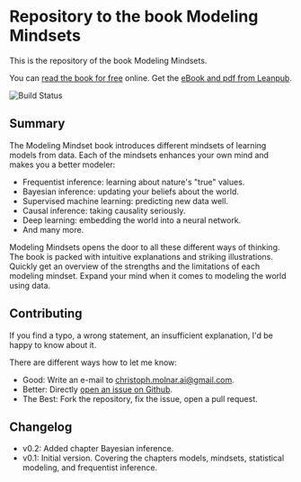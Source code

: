 # Repository to the book Modeling Mindsets

This is the repository of the book Modeling Mindsets.

You can [read the book for free](https://book.modeling-mindsets.com) online.
Get the [eBook and pdf from Leanpub](https://leanpub.com/modeling-mindsets).

![Build Status](https://github.com/christophM/modeling-mindsets.com/actions/workflows/Book.yaml/badge.svg)

## Summary

The Modeling Mindset book introduces different mindsets of learning models from data.
Each of the mindsets enhances your own mind and makes you a better modeler:

* Frequentist inference: learning about nature's "true" values.
* Bayesian inference: updating your beliefs about the world.
* Supervised machine learning: predicting new data well.
* Causal inference: taking causality seriously.
* Deep learning: embedding the world into a neural network.
* And many more. 

Modeling Mindsets opens the door to all these different ways of thinking. The book is packed with intuitive explanations and striking illustrations.
Quickly get an overview of the strengths and the limitations of each modeling mindset.
Expand your mind when it comes to modeling the world using data.

## Contributing

If you find a typo, a wrong statement, an insufficient explanation, I'd be happy to know about it.

There are different ways how to let me know:

* Good: Write an e-mail to [christoph.molnar.ai@gmail.com](christoph.molnar.ai@gmail.com).
* Better: Directly [open an issue on Github](https://github.com/christophM/modeling-mindsets/issues/new).
* The Best: Fork the repository, fix the issue, open a pull request.

## Changelog


- v0.2: Added chapter Bayesian inference.
- v0.1: Initial version. Covering the chapters models, mindsets, statistical modeling, and frequentist inference.


